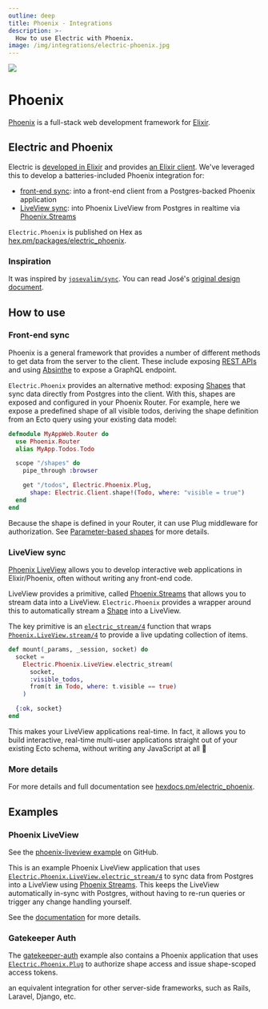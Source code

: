 ```yaml
---
outline: deep
title: Phoenix - Integrations
description: >-
  How to use Electric with Phoenix.
image: /img/integrations/electric-phoenix.jpg
---
```


<script setup>
  import HelpWanted from '/src/components/HelpWanted.vue'
</script>

<img src="/img/integrations/phoenix.svg" class="product-icon" />

# Phoenix

[Phoenix](https://www.phoenixframework.org) is a full-stack web development framework for [Elixir](https://elixir-lang.org).

## Electric and Phoenix

Electric is [developed in Elixir](/product/sync#how-does-it-work) and provides [an Elixir client](/docs/api/clients/elixir). We've leveraged this to develop a batteries-included Phoenix integration for:

- [front-end sync](#front-end-sync): into a front-end client from a Postgres-backed Phoenix application
- [LiveView sync](#liveview-sync): into Phoenix LiveView from Postgres in realtime via [Phoenix.Streams](/docs/integrations/phoenix#liveview-sync)

`Electric.Phoenix` is published on Hex as [hex.pm/packages/electric_phoenix](https://hex.pm/packages/electric_phoenix).

### Inspiration

It was inspired by [`josevalim/sync`](https://github.com/josevalim/sync). You can read José's [original design document](https://github.com/josevalim/sync/blob/main/DESIGN.md).

## How to use

### Front-end sync

Phoenix is a general framework that provides a number of different methods to get data from the server to the client. These include exposing [REST APIs](https://hexdocs.pm/phoenix/routing.html#resources) and using [Absinthe](https://hexdocs.pm/absinthe/overview.html) to expose a GraphQL endpoint.

`Electric.Phoenix` provides an alternative method: exposing [Shapes](/docs/guides/shapes) that sync data directly from Postgres into the client. With this, shapes are exposed and configured in your Phoenix Router. For example, here we expose a predefined shape of all visible todos, deriving the shape definition from an Ecto query using your existing data model:

```elixir
defmodule MyAppWeb.Router do
  use Phoenix.Router
  alias MyApp.Todos.Todo

  scope "/shapes" do
    pipe_through :browser

    get "/todos", Electric.Phoenix.Plug,
      shape: Electric.Client.shape!(Todo, where: "visible = true")
  end
end
```

Because the shape is defined in your Router, it can use Plug middleware for authorization. See [Parameter-based shapes](https://hexdocs.pm/electric_phoenix/Electric.Phoenix.Plug.html#module-parameter-based-shapes) for more details.

### LiveView sync

[Phoenix LiveView](https://hexdocs.pm/phoenix_live_view) allows you to develop interactive web applications in Elixir/Phoenix, often without writing any front-end code.

LiveView provides a primitive, called [Phoenix.Streams](https://fly.io/phoenix-files/phoenix-dev-blog-streams) that allows you to stream data into a LiveView. `Electric.Phoenix` provides a wrapper around this to automatically stream a [Shape](/docs/guides/shapes) into a LiveView.

The key primitive is an [`electric_stream/4`](https://hexdocs.pm/electric_phoenix/Electric.Phoenix.LiveView.html#electric_stream/4) function that wraps [`Phoenix.LiveView.stream/4`](https://hexdocs.pm/phoenix_live_view/Phoenix.LiveView.html#stream/4) to provide a live updating collection of items.

```elixir
def mount(_params, _session, socket) do
  socket =
    Electric.Phoenix.LiveView.electric_stream(
      socket,
      :visible_todos,
      from(t in Todo, where: t.visible == true)
    )

  {:ok, socket}
end
```

This makes your LiveView applications real-time. In fact, it allows you to build interactive, real-time multi-user applications straight out of your existing Ecto schema, without writing any JavaScript at all 🤯

### More details

For more details and full documentation see [hexdocs.pm/electric_phoenix](https://hexdocs.pm/electric_phoenix).

## Examples

### Phoenix LiveView

See the
[phoenix-liveview example](https://github.com/electric-sql/electric/tree/main/examples/phoenix-liveview)
on GitHub.

This is an example Phoenix LiveView application that uses
[`Electric.Phoenix.LiveView.electric_stream/4`](https://hexdocs.pm/electric_phoenix/Electric.Phoenix.LiveView.html#electric_stream/4)
to sync data from Postgres into a LiveView using
[Phoenix Streams](https://fly.io/phoenix-files/phoenix-dev-blog-streams/).
This keeps the LiveView automatically in-sync with Postgres, without having
to re-run queries or trigger any change handling yourself.

See the
[documentation](https://electric-sql.com/docs/integrations/phoenix#liveview-sync)
for more details.

### Gatekeeper Auth

The
[gatekeeper-auth](https://github.com/electric-sql/electric/tree/main/examples/gatekeeper-auth)
example also contains a Phoenix application that uses
[`Electric.Phoenix.Plug`](https://hexdocs.pm/electric_phoenix/Electric.Phoenix.Plug.html)
to authorize shape access and issue shape-scoped access tokens.

<HelpWanted issue="1878">
  an equivalent integration for other server-side frameworks, such as Rails, Laravel, Django, etc.
</HelpWanted>
